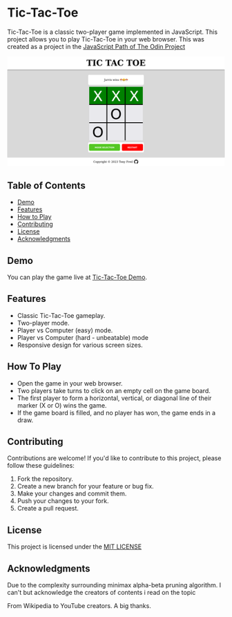 # Tic-Tac-Toe

Tic-Tac-Toe is a classic two-player game implemented in JavaScript. This project allows you to play Tic-Tac-Toe in your web browser.
This was created as a project in the [JavaScript Path of The Odin Project](https://www.theodinproject.com/lessons/node-path-javascript-tic-tac-toe)

![Tic-Tac-Toe Screenshot](./images/player-vs-hard-bot-gameplay-screenshot.png)

## Table of Contents

- [Demo](#demo)
- [Features](#features)
- [How to Play](#how-to-play)
- [Contributing](#contributing)
- [License](#license)
- [Acknowledgments](#acknowledgments)

## Demo

You can play the game live at [Tic-Tac-Toe Demo](https://tonyfred-code.github.io/project-tic-tac-toe/).

## Features

- Classic Tic-Tac-Toe gameplay.
- Two-player mode.
- Player vs Computer (easy) mode.
- Player vs Computer (hard - unbeatable) mode
- Responsive design for various screen sizes.

## How To Play

- Open the game in your web browser.
- Two players take turns to click on an empty cell on the game board.
- The first player to form a horizontal, vertical, or diagonal line of their marker (X or O) wins the game.
- If the game board is filled, and no player has won, the game ends in a draw.

## Contributing

 Contributions are welcome! If you'd like to contribute to this project, please follow these guidelines:

 1. Fork the repository.
 2. Create a new branch for your feature or bug fix.
 3. Make your changes and commit them.
 4. Push your changes to your fork.
 5. Create a pull request.

## License

 This project is licensed under the [MIT LICENSE](./LICENSE)

## Acknowledgments

  Due to the complexity surrounding minimax alpha-beta pruning algorithm. I can't but acknowledge the creators of contents i read on the topic

  From Wikipedia to YouTube creators. A big thanks.
